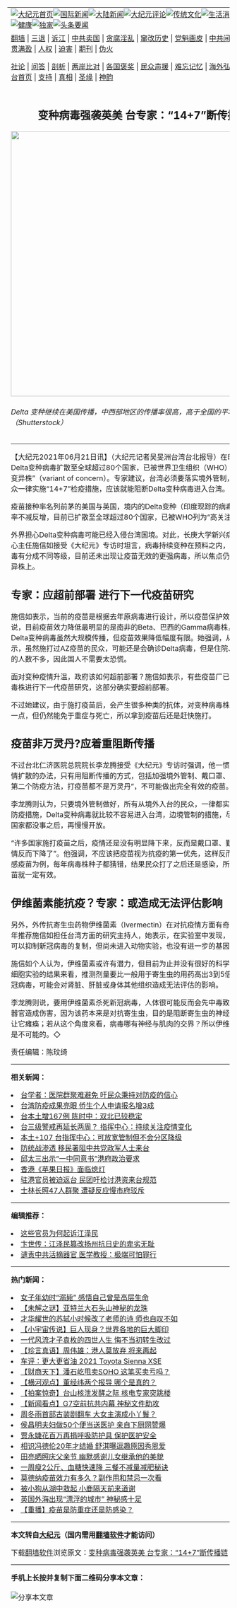 <a name="1" id="1" target="_blank"></a><span id="1"></span>
<table align=center border="0"><tr><td colspan="2" VALIGN=TOP><a href="https://github.com/koowhv3182/djy/blob/master/gb/nf1351518.md#1"><img src="https://raw.githubusercontent.com/koowhv3182/www/master/t/djy/1.jpg" title="大纪元首页" alt="大纪元首页"></a><a href="https://github.com/koowhv3182/djy/blob/master/gb/n24hr.md#1"><img src="https://raw.githubusercontent.com/koowhv3182/www/master/t/djy/3.jpg" title="国际新闻" alt="国际新闻"></a><a href="https://github.com/koowhv3182/djy/blob/master/gb/nsc413.md#1"><img src="https://raw.githubusercontent.com/koowhv3182/www/master/t/djy/4.jpg" title="大陆新闻" alt="大陆新闻"></a><a href="https://github.com/koowhv3182/djy/blob/master/gb/news392.md#1"><img src="https://raw.githubusercontent.com/koowhv3182/www/master/t/djy/5.jpg" title="大纪元评论" alt="大纪元评论"></a><a href="https://github.com/koowhv3182/djy/blob/master/gb/news2007.md#1"><img src="https://raw.githubusercontent.com/koowhv3182/www/master/t/djy/6.jpg" title="传统文化" alt="传统文化"></a><a href="https://github.com/koowhv3182/djy/blob/master/gb/news2008.md#1"><img src="https://raw.githubusercontent.com/koowhv3182/www/master/t/djy/7.jpg" title="生活消费" alt="生活消费"></a><a href="https://github.com/koowhv3182/djy/blob/master/gb/ncyule.md#1"><img src="https://raw.githubusercontent.com/koowhv3182/www/master/t/djy/8.jpg" title="娱乐休闲" alt="娱乐休闲"></a><a href="https://github.com/koowhv3182/djy/blob/master/gb/nsc1002.md#1"><img src="https://raw.githubusercontent.com/koowhv3182/www/master/t/djy/9.jpg" title="健康" alt="健康"></a><a href="https://github.com/koowhv3182/djy/blob/master/gb/nf6092.md#1"><img src="https://raw.githubusercontent.com/koowhv3182/www/master/t/djy/10a.jpg" title="独家" alt="独家"></a><a href="https://github.com/koowhv3182/djy/blob/master/gb/nf4514.md#1"><img src="https://raw.githubusercontent.com/koowhv3182/www/master/t/djy/12a.jpg" title="头条要闻" alt="头条要闻"></a></td></tr>
<tr><td colspan="2" VALIGN=TOP><a target="_blank" href="https://github.com/koowhv3182/www/blob/master/README.md?zsrh#1">翻墙</a> | <a target="_blank" href="https://github.com/koowhv3182/djy/blob/master/gb/nf5657.md#1">三退</a> | <a target="_blank" href="https://github.com/koowhv3182/djy/blob/master/gb/nf6124.md#1">诉江</a> | <a target="_blank" href="https://github.com/koowhv3182/djy/blob/master/gb/nf1176117.md#1">中共卖国</a> | <a target="_blank" href="https://github.com/koowhv3182/djy/blob/master/gb/nf5773.md#1">贪腐淫乱</a> | <a target="_blank" href="https://github.com/koowhv3182/djy/blob/master/gb/nf1176115.md#1">窜改历史</a> | <a target="_blank" href="https://github.com/koowhv3182/djy/blob/master/gb/nf1176107.md#1">党魁画皮</a> | <a target="_blank" href="https://github.com/koowhv3182/djy/blob/master/gb/nf1320400.md#1">中共间谍</a> | <a target="_blank" href="https://github.com/koowhv3182/djy/blob/master/gb/nf1176114.md#1">破坏传统</a> | <a target="_blank" href="https://github.com/koowhv3182/ntdtv/blob/master/gb/prog447_1.md#1">恶贯满盈</a> | <a target="_blank" href="https://github.com/koowhv3182/djy/blob/master/gb/ncid278.md#1">人权</a> | <a target="_blank" href="https://github.com/koowhv3182/djy/blob/master/gb/nf1176111.md#1">迫害</a> | <a target="_blank" href="https://gitlab.com/szzdlab/mh-qikan/blob/master/README.md#1">期刊</a> | <a target="_blank" href="https://github.com/koowhv3182/djy/blob/master/gb/nf5562.md#1">伪火</a></p><p><a target="_blank" href="https://github.com/koowhv3182/djy/blob/master/gb/9p.md#1">社论</a> | <a target="_blank" href="https://github.com/koowhv3182/djy/blob/master/gb/nf4378.md#1">问答</a> | <a target="_blank" href="https://github.com/koowhv3182/djy/blob/master/gb/nf5792.md#1">剖析</a> | <a target="_blank" href="https://github.com/koowhv3182/djy/blob/master/gb/nf5735.md#1">两岸比对</a> | <a target="_blank" href="https://github.com/koowhv3182/djy/blob/master/gb/nf6119.md#1">各国褒奖</a> | <a target="_blank" href="https://github.com/koowhv3182/djy/blob/master/gb/nf6120.md#1">民众声援</a> | <a target="_blank" href="https://github.com/koowhv3182/djy/blob/master/gb/nf1188594.md#1">难忘记忆</a> | <a target="_blank" href="https://github.com/koowhv3182/djy/blob/master/gb/nf3180.md#1">海外弘传</a> | <a target="_blank" href="https://github.com/koowhv3182/djy/blob/master/gb/nf5410.md#1">万人上访</a> | <a target="_blank" href="https://github.com/koowhv3182/www/blob/master/README.md?zsrh#1">平台首页</a> | <a target="_blank" href="https://github.com/koowhv3182/djy/blob/master/gb/nf4386.md#1">支持</a> | <a target="_blank" href="https://github.com/koowhv3182/djy/blob/master/gb/nf4389.md#1">真相</a> | <a target="_blank" href="https://github.com/koowhv3182/djy/blob/master/gb/nf5790.md#1">圣缘</a> | <a target="_blank" href="https://github.com/koowhv3182/djy/blob/master/gb/nf4786.md#1">神韵</a></td></tr>
<tr><td VALIGN=TOP width="626"><h2 align=center>变种病毒强袭英美 台专家：“14+7”断传播链</h2>
<img width="600" src="https://i.epochtimes.com/assets/uploads/2021/06/id13037192-503503.png" />
<h6>Delta 变种继续在美国传播，中西部地区的传播率很高，高于全国的平均水准。（Shutterstock）
</h6>
<hr>
<p>【大纪元2021年06月21日讯】（大纪元记者吴旻洲台湾台北报导）在印度现踪的Delta<ahref="https://github.com/koowhv3182/djy/blob/master/gb/tag/%E5%8F%98%E7%A7%8D%E7%97%85%E6%AF%92.md#1">变种病毒</a>扩散至全球超过80个国家，已被世界卫生组织（WHO）列为“<ahref="https://github.com/koowhv3182/djy/blob/master/gb/tag/%E9%AB%98%E5%85%B3%E6%B3%A8%E5%8F%98%E5%BC%82%E6%A0%AA.md#1">高关注变异株</a>”（variant of concern）。专家建议，台湾必须要落实<ahref="https://github.com/koowhv3182/djy/blob/master/gb/tag/%E5%A2%83%E5%A4%96%E7%AE%A1%E5%88%B6.md#1">境外管制</a>，所有入境民众一律实施“14+7”检疫措施，应该就能阻断Delta变种病毒进入台湾。</p>
<p><ahref="https://github.com/koowhv3182/djy/blob/master/gb/tag/%E7%96%AB%E8%8B%97.md#1">疫苗</a>接种率名列前茅的美国与英国，境内的Delta变种（印度现踪的病毒株）病毒感染率不减反增，目前已扩散至全球超过80个国家，已被WHO列为“<ahref="https://github.com/koowhv3182/djy/blob/master/gb/tag/%E9%AB%98%E5%85%B3%E6%B3%A8%E5%8F%98%E5%BC%82%E6%A0%AA.md#1">高关注变异株</a>”。</p>
<p>外界担心Delta<ahref="https://github.com/koowhv3182/djy/blob/master/gb/tag/%E5%8F%98%E7%A7%8D%E7%97%85%E6%AF%92.md#1">变种病毒</a>可能已经入侵台湾国境。对此，长庚大学新兴病毒感染研究中心主任施信如接受《大纪元》专访时坦言，病毒持续变种在预料之内，WHO对变异病毒有分成不同等级，目前还未出现让<ahref="https://github.com/koowhv3182/djy/blob/master/gb/tag/%E7%96%AB%E8%8B%97.md#1">疫苗</a>无效的更强病毒，所以焦点仍放在高关注变异株上。</p>
<h2>专家：应超前部署 进行下一代疫苗研究</h2>
<p>施信如表示，当前的疫苗是根据去年原病毒进行设计，所以疫苗保护效力会降低。她说，目前疫苗效力降低最明显的是南非的Beta、巴西的Gamma病毒株，而印度的Delta变种病毒虽然大规模传播，但疫苗效果降低幅度有限。她强调，从目前的研究显示，虽然施打过AZ疫苗的民众，可能还是会确诊Delta病毒，但是住院、重症与死亡的人数不多，因此国人不需要太恐慌。</p>
<p>面对变种疫情升温，政府该如何超前部署？施信如表示，有些疫苗厂已经针对变种病毒株进行下一代疫苗研究，这部分确实要超前部署。</p>
<p>不过她建议，由于施打疫苗后，会产生很多种类的抗体，对变种病毒株的效力虽然差一点，但仍然能免于重症与死亡，所以拿到疫苗后还是赶快施打。</p>
<h2>疫苗非万灵丹?应着重阻断传播</h2>
<p>不过台北仁济医院总院院长李龙腾接受《大纪元》专访时强调，他一惯主张，防堵疫情扩散的办法，只有用阻断传播的方式，包括加强<ahref="https://github.com/koowhv3182/djy/blob/master/gb/tag/%E5%A2%83%E5%A4%96%E7%AE%A1%E5%88%B6.md#1">境外管制</a>、戴口罩、勤洗手，“没有第二个防疫方法，打疫苗都不是万灵丹”，不可能做出完全有效的疫苗。</p>
<p>李龙腾则认为，只要境外管制做好，所有从境外入台的民众，一律都实施“14+7”天的防疫措施，Delta变种病毒就比较不容易进入台湾，边境管制的措施，尽量控制到其他国家都没事之后，再慢慢开放。</p>
<p>“许多国家施打疫苗之后，疫情还是没有明显降下来，反而是戴口罩、勤洗手之后，疫情反而下降了”。他强调，不应该把疫苗视为抗疫的第一优先，这样反而很危险，以流感疫苗为例，每年病毒株种子都猜错，结果民众打了之后还是感染，所以并非打了疫苗就一定有效。</p>
<h2><ahref="https://github.com/koowhv3182/djy/blob/master/gb/tag/%E4%BC%8A%E7%BB%B4%E8%8F%8C%E7%B4%A0.md#1">伊维菌素</a>能抗疫？专家：或造成无法评估影响</h2>
<p>另外，外传抗寄生虫药物<ahref="https://github.com/koowhv3182/djy/blob/master/gb/tag/%E4%BC%8A%E7%BB%B4%E8%8F%8C%E7%B4%A0.md#1">伊维菌素</a>（Ivermectin）在对抗疫情方面有奇效，科技部去年推荐施信如担任台湾方面的研究主持人，她表示，在实验室中发现，伊维菌素确实可以抑制新冠病毒的复制，但尚未进入动物实验，也没有进一步的基因转移研究。</p>
<p>施信如个人认为，伊维菌素或许有潜力，但目前为止并没有很好的科学证据，而且从细胞实验的结果来看，推测剂量要比一般用于寄生虫的用药高出3到5倍，才能抑制新冠病毒，可能会对肾脏、肝脏或身体其他组织造成无法评估的影响。</p>
<p>李龙腾则说，要用伊维菌素杀死新冠病毒，人体很可能反而会先中毒致死，或对很多器官造成伤害，因为该药本来是对抗寄生虫，目的是阻断寄生虫的神经肌肉交接处，让它瘫痪；若从这个角度来看，病毒哪有神经与肌肉的交界？所以伊维菌素阻断疫情是不可能的。◇</p>
<p>责任编辑：陈玟绮</p>

<hr>


<strong>相关新闻：</strong>
<li><a href="https://github.com/koowhv3182/djy/blob/master/gb/21/1/20/n12700336.md#1">台学者：医院群聚难避免 吁民众秉持对防疫的信心</a></li>
<li><a href="https://github.com/koowhv3182/djy/blob/master/gb/21/3/15/n12812459.md#1">台湾防疫成果亮眼 侨生个人申请报名增3成</a></li>
<li><a href="https://github.com/koowhv3182/djy/blob/master/gb/21/6/16/n13026009.md#1">台本土增167例 陈时中：双北已较稳定</a></li>
<li><a href="https://github.com/koowhv3182/djy/blob/master/gb/21/6/17/n13028522.md#1">台三级警戒再延长两周？ 指挥中心：持续关注疫情变化</a></li>
<li><a href="https://github.com/koowhv3182/djy/blob/master/gb/21/6/20/n13034591.md#1">本土+107 台指挥中心：可放宽管制但不会分区降级</a></li>
<li><a href="https://github.com/koowhv3182/djy/blob/master/gb/21/6/21/n13036961.md#1">防统战渗透 移民署阻中共党政军人士来台</a></li>
<li><a href="https://github.com/koowhv3182/djy/blob/master/gb/21/6/21/n13037193.md#1">邱太三出示“一中同意书”港府政治要求</a></li>
<li><a href="https://github.com/koowhv3182/djy/blob/master/gb/21/6/21/n13037075.md#1">香港《苹果日报》面临熄灯</a></li>
<li><a href="https://github.com/koowhv3182/djy/blob/master/gb/21/6/21/n13037073.md#1">驻港官员被迫返台 民团吁检讨港资来台规范</a></li>
<li><a href="https://github.com/koowhv3182/djy/blob/master/gb/21/6/21/n13036950.md#1">士林长照47人群聚 遭疑反应慢市府驳斥</a></li>
<hr>


<strong>编辑推荐：</strong>
<li><a href="https://github.com/koowhv3182/djy/blob/master/gb/18/8/28/n10672014.md?dfh#1" target="_blank">这些官员为何起诉江泽民</a></li><li><a href="https://github.com/tsiac2612/djy/blob/master/gb/18/8/4/n10615598.md#1" target="_blank">卞世传：江泽民篡改扬州抗日史的卑劣无耻</a></li><li><a href="https://github.com/tsiac2612/djy/blob/master/gb/18/11/3/n10827431.md#1" target="_blank">谴责中共活摘器官 医学教授：极端可怕罪行</a></li>
<hr>

<strong>热门新闻：</strong>
<li><a href="https://github.com/koowhv3182/djy/blob/master/gb/21/6/15/n13022866.md#1">女子年幼时“溺毙” 感悟自己曾是高层生命</a></li>
<li><a href="https://github.com/koowhv3182/djy/blob/master/gb/21/6/11/n13016050.md#1">【未解之谜】亚特兰大石头山神秘的龙珠</a></li>
<li><a href="https://github.com/koowhv3182/djy/blob/master/gb/21/6/6/n13002603.md#1">才华耀世的苏轼小时候改了老师的诗 师也自叹不如</a></li>
<li><a href="https://github.com/koowhv3182/djy/blob/master/gb/21/6/14/n13021756.md#1">【小宇宙传说】巨人现身？世界各地的巨大脚印</a></li>
<li><a href="https://github.com/koowhv3182/djy/blob/master/gb/21/6/10/n13011671.md#1">一代风流才子袁枚的四世人生 悔不当初转生改过</a></li>
<li><a href="https://github.com/koowhv3182/djy/blob/master/gb/21/6/20/n13035159.md#1">【珍言真语】周伟雄：港人莫放弃 将来再起</a></li>
<li><a href="https://github.com/koowhv3182/djy/blob/master/gb/21/6/19/n13032648.md#1">车评：更大更省油 2021 Toyota Sienna XSE</a></li>
<li><a href="https://github.com/koowhv3182/djy/blob/master/gb/21/6/19/n13033152.md#1">【财商天下】潘石屹甩卖SOHO 这笔买卖亏吗？</a></li>
<li><a href="https://github.com/koowhv3182/djy/blob/master/gb/21/6/18/n13032045.md#1">【横河观点】董经纬两个报导 哪个是真的？</a></li>
<li><a href="https://github.com/koowhv3182/djy/blob/master/gb/21/6/19/n13032472.md#1">【拍案惊奇】台山核泄发酵之际 核电专家突跳楼</a></li>
<li><a href="https://github.com/koowhv3182/djy/blob/master/gb/21/6/19/n13033373.md#1">【新闻看点】G7空前抗共内幕 神秘文件助攻</a></li>
<li><a href="https://github.com/koowhv3182/djy/blob/master/gb/21/6/18/n13031909.md#1">周冬雨首部古装剧翻车 大女主演成小丫鬟？</a></li>
<li><a href="https://github.com/koowhv3182/djy/blob/master/gb/21/6/18/n13031768.md#1">侯昌明夫妇做50个便当送医护 亲自下厨网赞爆</a></li>
<li><a href="https://github.com/koowhv3182/djy/blob/master/gb/21/6/20/n13034434.md#1">贾永婕花百万再捐呼吸防护具 保护医护安全</a></li>
<li><a href="https://github.com/koowhv3182/djy/blob/master/gb/21/6/20/n13035251.md#1">相识冯德伦20年才结婚 舒淇曝逗趣原因秀恩爱</a></li>
<li><a href="https://github.com/koowhv3182/djy/blob/master/gb/21/6/20/n13035598.md#1">田亮晒照庆父亲节 幽默感谢儿女继承他的美貌</a></li>
<li><a href="https://github.com/koowhv3182/djy/blob/master/gb/21/6/17/n13029709.md#1">一周瘦2公斤、血糖快速降 三餐不减量减肥秘诀</a></li>
<li><a href="https://github.com/koowhv3182/djy/blob/master/gb/21/6/18/n13031642.md#1">莫德纳疫苗效力有多久？副作用和禁忌一次看</a></li>
<li><a href="https://github.com/koowhv3182/djy/blob/master/gb/21/6/20/n13034080.md#1">被小狗从湖中救起 小鹿隔天前来道谢</a></li>
<li><a href="https://github.com/koowhv3182/djy/blob/master/gb/21/6/20/n13034183.md#1">英国外海出现“漂浮的城市” 神秘感十足</a></li>
<li><a href="https://github.com/koowhv3182/djy/blob/master/gb/21/6/19/n13033103.md#1">【重播】疫苗是防重症还是防感染？</a></li>
<hr>

<strong>本文转自<a href="https://www.epochtimes.com">大纪元</a>（国内需用<a href="https://github.com/koowhv3182/www/blob/master/README.md#8">翻墙软件</a>才能访问）</strong><p>下载<a href="https://github.com/koowhv3182/www/blob/master/README.md#8">翻墙软件</a>浏览原文：<a href="https://www.epochtimes.com/gb/21/6/21/n13037190.htm">变种病毒强袭英美 台专家：“14+7”断传播链</a></p><hr>

<strong>手机上长按并复制下面二维码分享本文章：</strong><br><br><img src="https://chart.apis.google.com/chart?cht=qr&chs=240x240&choe=UTF-8&chld=M|2&chl=https://github.com/koowhv3182/djy/blob/master/gb/21/6/21/n13037190.md%231" title="分享本文章"></td><td VALIGN=TOP><a href="https://github.com/koowhv3182/djy/blob/master/gb/16/1/21/n4622075.md?dfh#1" target="_blank"><img src="https://raw.githubusercontent.com/koowhv3182/djy/master/gb/300/wei-f1.jpg" title="中共的伪火骗局"  alt="中共的伪火骗局"></a><br><a href="https://github.com/koowhv3182/www/blob/master/README.md?dfh#9" target="_blank"><img src="https://raw.githubusercontent.com/koowhv3182/djy/master/gb/300/yong-h.jpg" title="永恒的见证"  alt="永恒的见证"></a><br><a href="https://github.com/koowhv3182/djy/blob/master/gb/13/9/29/n3974789.md?dfh#1" target="_blank"><img src="https://raw.githubusercontent.com/koowhv3182/djy/master/gb/300/shang-lnz.jpg" title="善良女子被中共投男牢"  alt="善良女子被中共投男牢"></a><br><a href="https://github.com/koowhv3182/djy/blob/master/gb/16/3/16/n4663449.md?dfh#1" target="_blank"><img src="https://raw.githubusercontent.com/koowhv3182/djy/master/gb/300/huo-z3.jpg" title="警卫目击活摘器官"  alt="警卫目击活摘器官"></a><br><a href="https://github.com/koowhv3182/djy/blob/master/gb/16/8/7/n8177641.md?dfh#1" target="_blank"><img src="https://raw.githubusercontent.com/koowhv3182/djy/master/gb/300/huo-z4.jpg" title="证人描述活摘恐怖"  alt="证人描述活摘恐怖"></a><br><a href="https://github.com/koowhv3182/djy/blob/master/gb/10/4/19/n2881569.md?dfh#1" target="_blank"><img src="https://raw.githubusercontent.com/koowhv3182/djy/master/gb/300/huo-z1.jpg" title="揭开活摘器官黑幕"  alt="揭开活摘器官黑幕"></a><br><a href="https://github.com/koowhv3182/djy/blob/master/gb/10/11/7/n3077476.md?dfh#1" target="_blank"><img src="https://raw.githubusercontent.com/koowhv3182/djy/master/gb/300/ma-ks.jpg" title="马克思的成魔之路"  alt="马克思的成魔之路"></a><br><a href="https://github.com/koowhv3182/djy/blob/master/gb/14/6/9/n4173977.md?dfh#1" target="_blank"><img src="https://raw.githubusercontent.com/koowhv3182/djy/master/gb/300/chang-zs.jpg" title="藏字石 蕴天机"  alt="藏字石 蕴天机"></a><br><a href="https://github.com/koowhv3182/djy/blob/master/gb/18/5/10/n10381511.md?dfh#1" target="_blank"><img src="https://raw.githubusercontent.com/koowhv3182/djy/master/gb/300/st1.jpg" title="关注三亿人三退"  alt="关注三亿人三退"></a><br><a href="https://github.com/koowhv3182/djy/blob/master/gb/18/3/21/n10237682.md?dfh#1" target="_blank"><img src="https://raw.githubusercontent.com/koowhv3182/djy/master/gb/300/jie-t.jpg" title="解体中共复兴中华"  alt="解体中共复兴中华"></a><br><a href="https://github.com/koowhv3182/djy/blob/master/gb/9/2/9/n2422991.md?dfh#1" target="_blank"><img src="https://raw.githubusercontent.com/koowhv3182/djy/master/gb/300/gao-zs.jpg" title="中共迫害良心律师"  alt="中共迫害良心律师"></a><br><a href="https://github.com/koowhv3182/djy/blob/master/gb/18/12/9/n10900044.md?dfh#1" target="_blank"><img src="https://raw.githubusercontent.com/koowhv3182/djy/master/gb/300/sj1.jpg" title="三百多万人举报江泽民"  alt="三百多万人举报江泽民"></a><br><a href="https://github.com/koowhv3182/djy/blob/master/gb/18/8/28/n10672014.md?dfh#1" target="_blank"><img src="https://raw.githubusercontent.com/koowhv3182/djy/master/gb/300/sj2.jpg" title="这些官员为何起诉江泽民"  alt="这些官员为何起诉江泽民"></a><br><a href="https://github.com/koowhv3182/djy/blob/master/gb/8/12/18/n2367165.md?dfh#1" target="_blank"><img src="https://raw.githubusercontent.com/koowhv3182/djy/master/gb/300/liangan.jpg" title="海峡两岸的强烈对比"  alt="海峡两岸的强烈对比"></a><br><a href="https://github.com/koowhv3182/djy/blob/master/gb/15/12/10/n4593139.md?dfh#1" target="_blank"><img src="https://raw.githubusercontent.com/koowhv3182/djy/master/gb/300/jia-ndzl.jpg" title="加拿大总理的贺信"  alt="加拿大总理的贺信"></a><br><a href="https://github.com/koowhv3182/djy/blob/master/gb/11/6/17/n3289382.md?dfh#1" target="_blank"><img src="https://raw.githubusercontent.com/koowhv3182/djy/master/gb/300/xiao-wd.jpg" title="探寻真相兼听则明"  alt="探寻真相兼听则明"></a><br><a href="https://github.com/koowhv3182/djy/blob/master/gb/18/10/27/n10812623.md?dfh#1" target="_blank"><img src="https://raw.githubusercontent.com/koowhv3182/djy/master/gb/300/yindu.jpg" title="印度媒体报道东方"  alt="印度媒体报道东方"></a><br><a href="https://github.com/koowhv3182/djy/blob/master/gb/18/6/9/n10469652.md?dfh#1" target="_blank"><img src="https://raw.githubusercontent.com/koowhv3182/djy/master/gb/300/xie-j.jpg" title="不一样的海外校园"  alt="不一样的海外校园"></a><br><a href="https://github.com/koowhv3182/djy/blob/master/gb/7/4/5/n1669415.md?dfh#1" target="_blank"><img src="https://raw.githubusercontent.com/koowhv3182/djy/master/gb/300/li-up.jpg" title="从大师到徒弟的传奇"  alt="从大师到徒弟的传奇"></a><br><a href="https://github.com/koowhv3182/djy/blob/master/gb/17/5/26/n9191512.md?dfh#1" target="_blank"><img src="https://raw.githubusercontent.com/koowhv3182/djy/master/gb/300/zfl2.jpg" title="亿万人与东方一本奇书"  alt="亿万人与东方一本奇书"></a><br><a href="https://github.com/koowhv3182/djy/blob/master/gb/13/11/27/n4020290.md?dfh#1" target="_blank"><img src="https://raw.githubusercontent.com/koowhv3182/djy/master/gb/300/zhen-h.jpg" title="大陆见不到的震撼场面"  alt="大陆见不到的震撼场面"></a><br><a href="https://github.com/koowhv3182/djy/blob/master/gb/15/7/17/n4482910.md?dfh#1" target="_blank"><img src="https://raw.githubusercontent.com/koowhv3182/djy/master/gb/300/dalu-sk.jpg" title="人心向善 大陆当初盛况"  alt="人心向善 大陆当初盛况"></a><br><a href="https://github.com/koowhv3182/djy/blob/master/gb/19/1/5/n10955468.md?dfh#1" target="_blank"><img src="https://raw.githubusercontent.com/koowhv3182/djy/master/gb/300/zfl1.jpg" title="追寻真理 这书讲什么"  alt="追寻真理 这书讲什么"></a><br><a href="https://github.com/koowhv3182/www/blob/master/README.md?dfh#1" target="_blank"><img src="https://raw.githubusercontent.com/koowhv3182/djy/master/gb/300/fq1.jpg" title="下载免费翻墙软件"  alt="下载免费翻墙软件"></a><br></td></tr></table>
